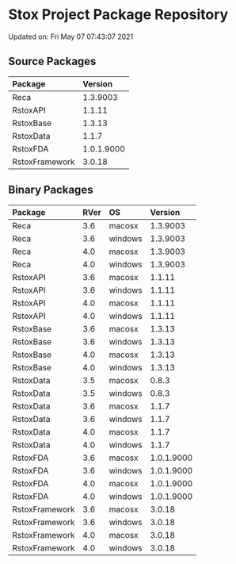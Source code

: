 # Stox Project Package Repository


Updated on: Fri May 07 07:43:07 2021
## Source Packages

|Package        |Version    |
|:--------------|:----------|
|Reca           |1.3.9003   |
|RstoxAPI       |1.1.11     |
|RstoxBase      |1.3.13     |
|RstoxData      |1.1.7      |
|RstoxFDA       |1.0.1.9000 |
|RstoxFramework |3.0.18     |

## Binary Packages

|Package        |RVer |OS      |Version    |
|:--------------|:----|:-------|:----------|
|Reca           |3.6  |macosx  |1.3.9003   |
|Reca           |3.6  |windows |1.3.9003   |
|Reca           |4.0  |macosx  |1.3.9003   |
|Reca           |4.0  |windows |1.3.9003   |
|RstoxAPI       |3.6  |macosx  |1.1.11     |
|RstoxAPI       |3.6  |windows |1.1.11     |
|RstoxAPI       |4.0  |macosx  |1.1.11     |
|RstoxAPI       |4.0  |windows |1.1.11     |
|RstoxBase      |3.6  |macosx  |1.3.13     |
|RstoxBase      |3.6  |windows |1.3.13     |
|RstoxBase      |4.0  |macosx  |1.3.13     |
|RstoxBase      |4.0  |windows |1.3.13     |
|RstoxData      |3.5  |macosx  |0.8.3      |
|RstoxData      |3.5  |windows |0.8.3      |
|RstoxData      |3.6  |macosx  |1.1.7      |
|RstoxData      |3.6  |windows |1.1.7      |
|RstoxData      |4.0  |macosx  |1.1.7      |
|RstoxData      |4.0  |windows |1.1.7      |
|RstoxFDA       |3.6  |macosx  |1.0.1.9000 |
|RstoxFDA       |3.6  |windows |1.0.1.9000 |
|RstoxFDA       |4.0  |macosx  |1.0.1.9000 |
|RstoxFDA       |4.0  |windows |1.0.1.9000 |
|RstoxFramework |3.6  |macosx  |3.0.18     |
|RstoxFramework |3.6  |windows |3.0.18     |
|RstoxFramework |4.0  |macosx  |3.0.18     |
|RstoxFramework |4.0  |windows |3.0.18     |
